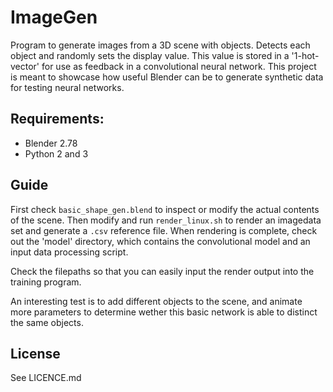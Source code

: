 # ImageGen

Program to generate images from a 3D scene with objects. Detects each object and randomly sets the display value. This value is stored in a '1-hot-vector' for use as feedback in a convolutional neural network. This project is meant to showcase how useful Blender can be to generate synthetic data for testing neural networks.

## Requirements:

- Blender 2.78
- Python 2 and 3

## Guide

First check ```basic_shape_gen.blend``` to inspect or modify the actual contents of the scene. Then modify and run ```render_linux.sh``` to render an imagedata set and generate a ```.csv``` reference file. When rendering is complete, check out the 'model' directory, which contains the convolutional model and an input data processing script.

Check the filepaths so that you can easily input the render output into the training program.

An interesting test is to add different objects to the scene, and animate more parameters to determine wether this basic network is able to distinct the same objects.

## License

See LICENCE.md
